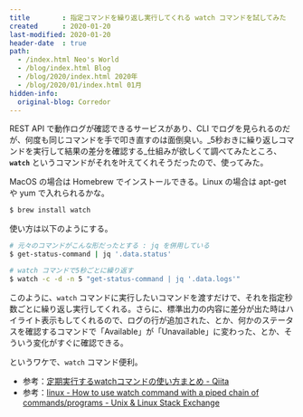 ```yaml
---
title        : 指定コマンドを繰り返し実行してくれる watch コマンドを試してみた
created      : 2020-01-20
last-modified: 2020-01-20
header-date  : true
path:
  - /index.html Neo's World
  - /blog/index.html Blog
  - /blog/2020/index.html 2020年
  - /blog/2020/01/index.html 01月
hidden-info:
  original-blog: Corredor
---
```


REST API で動作ログが確認できるサービスがあり、CLI でログを見られるのだが、何度も同じコマンドを手で叩き直すのは面倒臭い。_5秒おきに繰り返しコマンドを実行して結果の差分を確認する_仕組みが欲しくて調べてみたところ、__`watch`__ というコマンドがそれを叶えてくれそうだったので、使ってみた。

MacOS の場合は Homebrew でインストールできる。Linux の場合は apt-get や yum で入れられるかな。

```bash
$ brew install watch
```

使い方は以下のようにする。

```bash
# 元々のコマンドがこんな形だったとする : jq を併用している
$ get-status-command | jq '.data.status'

# watch コマンドで5秒ごとに繰り返す
$ watch -c -d -n 5 "get-status-command | jq '.data.logs'"
```

このように、`watch` コマンドに実行したいコマンドを渡すだけで、それを指定秒数ごとに繰り返し実行してくれる。さらに、標準出力の内容に差分が出た時はハイライト表示もしてくれるので、ログの行が追加された、とか、何かのステータスを確認するコマンドで「Available」が「Unavailable」に変わった、とか、そういう変化がすぐに確認できる。

というワケで、`watch` コマンド便利。

- 参考：[定期実行するwatchコマンドの使い方まとめ - Qiita](https://qiita.com/shtnkgm/items/2aa204f2b52f24d02ff3)
- 参考：[linux - How to use watch command with a piped chain of commands/programs - Unix & Linux Stack Exchange](https://unix.stackexchange.com/questions/318859/how-to-use-watch-command-with-a-piped-chain-of-commands-programs)
